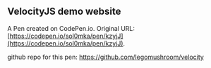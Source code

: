 ## VelocityJS demo website

A Pen created on CodePen.io. Original URL: [https://codepen.io/sol0mka/pen/kzyjJ](https://codepen.io/sol0mka/pen/kzyjJ).

github repo for this pen: https://github.com/legomushroom/velocity
